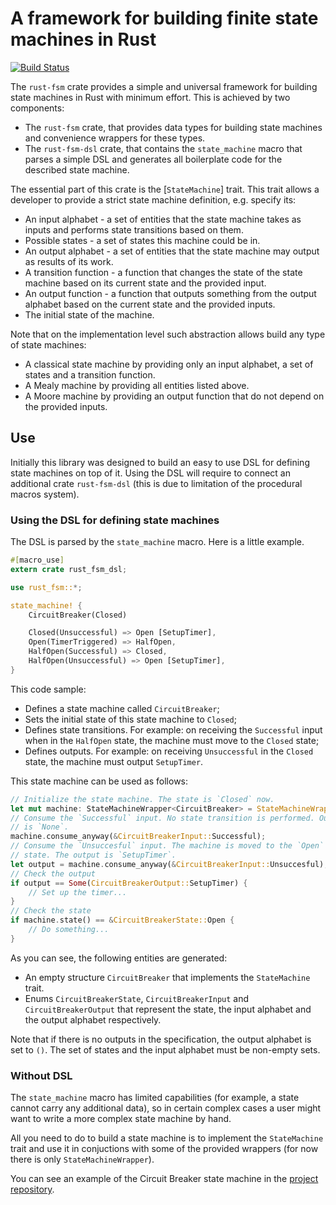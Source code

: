 # A framework for building finite state machines in Rust

[![Build Status][build-badge]][build-link]

The `rust-fsm` crate provides a simple and universal framework for building
state machines in Rust with minimum effort. This is achieved by two
components:

* The `rust-fsm` crate, that provides data types for building state machines
  and convenience wrappers for these types.
* The `rust-fsm-dsl` crate, that contains the `state_machine` macro that
  parses a simple DSL and generates all boilerplate code for the described
  state machine.

The essential part of this crate is the [`StateMachine`] trait. This trait
allows a developer to provide a strict state machine definition, e.g.
specify its:

* An input alphabet - a set of entities that the state machine takes as
  inputs and performs state transitions based on them.
* Possible states - a set of states this machine could be in.
* An output alphabet - a set of entities that the state machine may output
  as results of its work.
* A transition function - a function that changes the state of the state
  machine based on its current state and the provided input.
* An output function - a function that outputs something from the output
  alphabet based on the current state and the provided inputs.
* The initial state of the machine.

Note that on the implementation level such abstraction allows build any type
of state machines:

* A classical state machine by providing only an input alphabet, a set of
  states and a transition function.
* A Mealy machine by providing all entities listed above.
* A Moore machine by providing an output function that do not depend on the
  provided inputs.

## Use

Initially this library was designed to build an easy to use DSL for defining
state machines on top of it. Using the DSL will require to connect an
additional crate `rust-fsm-dsl` (this is due to limitation of the procedural
macros system). 

### Using the DSL for defining state machines

The DSL is parsed by the `state_machine` macro. Here is a little example.

```rust
#[macro_use]
extern crate rust_fsm_dsl;

use rust_fsm::*;

state_machine! {
    CircuitBreaker(Closed)

    Closed(Unsuccessful) => Open [SetupTimer],
    Open(TimerTriggered) => HalfOpen,
    HalfOpen(Successful) => Closed,
    HalfOpen(Unsuccessful) => Open [SetupTimer],
}
```

This code sample:

* Defines a state machine called `CircuitBreaker`;
* Sets the initial state of this state machine to `Closed`;
* Defines state transitions. For example: on receiving the `Successful`
  input when in the `HalfOpen` state, the machine must move to the `Closed`
  state;
* Defines outputs. For example: on receiving `Unsuccessful` in the
  `Closed` state, the machine must output `SetupTimer`.

This state machine can be used as follows:

```rust
// Initialize the state machine. The state is `Closed` now.
let mut machine: StateMachineWrapper<CircuitBreaker> = StateMachineWrapper::new();
// Consume the `Successful` input. No state transition is performed. Output
// is `None`.
machine.consume_anyway(&CircuitBreakerInput::Successful);
// Consume the `Unsuccesful` input. The machine is moved to the `Open`
// state. The output is `SetupTimer`.
let output = machine.consume_anyway(&CircuitBreakerInput::Unsuccesful);
// Check the output
if output == Some(CircuitBreakerOutput::SetupTimer) {
    // Set up the timer...
}
// Check the state
if machine.state() == &CircuitBreakerState::Open {
    // Do something...
}
```

As you can see, the following entities are generated:

* An empty structure `CircuitBreaker` that implements the `StateMachine`
  trait.
* Enums `CircuitBreakerState`, `CircuitBreakerInput` and
  `CircuitBreakerOutput` that represent the state, the input alphabet and
  the output alphabet respectively.

Note that if there is no outputs in the specification, the output alphabet
is set to `()`. The set of states and the input alphabet must be non-empty
sets.

### Without DSL

The `state_machine` macro has limited capabilities (for example, a state
cannot carry any additional data), so in certain complex cases a user might
want to write a more complex state machine by hand.

All you need to do to build a state machine is to implement the
`StateMachine` trait and use it in conjuctions with some of the provided
wrappers (for now there is only `StateMachineWrapper`).

You can see an example of the Circuit Breaker state machine in the
[project repository][repo].

[repo]: https://github.com/eugene-babichenko/rust-fsm/blob/master/examples/circuit_breaker.rs
[build-badge]: https://travis-ci.org/eugene-babichenko/rust-fsm.svg?branch=master
[build-link]: https://travis-ci.org/eugene-babichenko/rust-fsm
